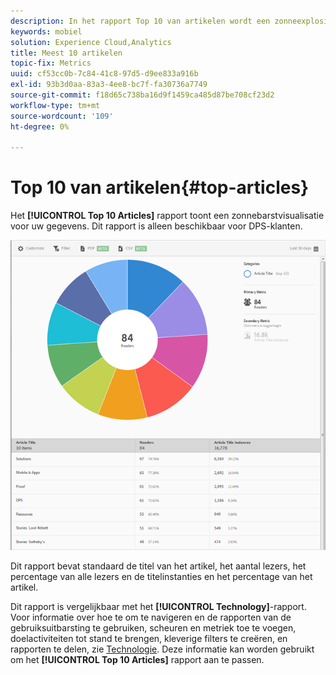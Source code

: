 ```yaml
---
description: In het rapport Top 10 van artikelen wordt een zonneexplosieve visualisatie voor uw gegevens weergegeven. Dit rapport is alleen beschikbaar voor klanten van Digital Publishing Suites (DPS).
keywords: mobiel
solution: Experience Cloud,Analytics
title: Meest 10 artikelen
topic-fix: Metrics
uuid: cf53cc0b-7c84-41c8-97d5-d9ee833a916b
exl-id: 93b3d0aa-83a3-4ee8-bc7f-fa30736a7749
source-git-commit: f18d65c738ba16d9f1459ca485d87be708cf23d2
workflow-type: tm+mt
source-wordcount: '109'
ht-degree: 0%

---
```


# Top 10 van artikelen{#top-articles}

Het **[!UICONTROL Top 10 Articles]** rapport toont een zonnebarstvisualisatie voor uw gegevens. Dit rapport is alleen beschikbaar voor DPS-klanten.

![](assets/dps_top_10.png)

Dit rapport bevat standaard de titel van het artikel, het aantal lezers, het percentage van alle lezers en de titelinstanties en het percentage van het artikel.

Dit rapport is vergelijkbaar met het **[!UICONTROL Technology]**-rapport. Voor informatie over hoe te om te navigeren en de rapporten van de gebruiksuitbarsting te gebruiken, scheuren en metriek toe te voegen, doelactiviteiten tot stand te brengen, kleverige filters te creëren, en rapporten te delen, zie [Technologie](/help/using/usage/reports-technology.md). Deze informatie kan worden gebruikt om het **[!UICONTROL Top 10 Articles]** rapport aan te passen.
